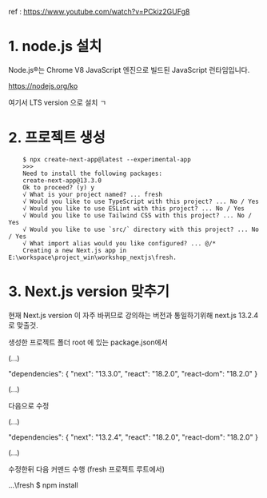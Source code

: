 ref : https://www.youtube.com/watch?v=PCkiz2GUFg8


# 1. node.js 설치

Node.js®는 Chrome V8 JavaScript 엔진으로 빌드된 JavaScript 런타임입니다.

https://nodejs.org/ko

여기서 LTS version 으로 설치 ㄱ


# 2. 프로젝트 생성

```
    $ npx create-next-app@latest --experimental-app 
    >>>
    Need to install the following packages:
    create-next-app@13.3.0
    Ok to proceed? (y) y
    √ What is your project named? ... fresh
    √ Would you like to use TypeScript with this project? ... No / Yes
    √ Would you like to use ESLint with this project? ... No / Yes
    √ Would you like to use Tailwind CSS with this project? ... No / Yes
    √ Would you like to use `src/` directory with this project? ... No / Yes
    √ What import alias would you like configured? ... @/*
    Creating a new Next.js app in E:\workspace\project_win\workshop_nextjs\fresh.
```

# 3. Next.js version 맞추기

현재 Next.js version 이 자주 바뀌므로 강의하는 버전과 통일하기위해
next.js 13.2.4 로 맞출것.

생성한 프로젝트 폴더 root 에 있는 package.json에서 

(...)

  "dependencies": {
    "next": "13.3.0",
    "react": "18.2.0",
    "react-dom": "18.2.0"
  }

(...)

다음으로 수정

(...)

  "dependencies": {
    "next": "13.2.4",
    "react": "18.2.0",
    "react-dom": "18.2.0"
  }

(...)

수정한뒤 다음 커맨드 수행
(fresh 프로젝트 루트에서)

...\fresh $ npm install
